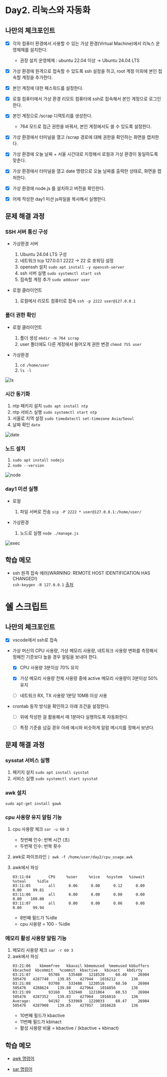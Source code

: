 # Day2. 리눅스와 자동화

## 나만의 체크포인트

-   [x] 각자 컴퓨터 환경에서 사용할 수 있는 가상 환경(Virtual Machine)에서 리눅스 운영체제를 설치한다.

    -   권장 설치 운영체제 : ubuntu 22.04 이상 &rightarrow; Ubuntu 24.04 LTS

-   [x] 가상 환경에 원격으로 접속할 수 있도록 ssh 설정을 하고, root 계정 이외에 본인 접속할 계정을 추가한다.

-   [x] 본인 계정에 대한 패스워드를 설정한다.

-   [x] 로컬 컴퓨터에서 가상 환경 리모트 컴퓨터에 ssh로 접속해서 본인 계정으로 로그인한다.

-   [x] 본인 계정으로 /scrap 디렉토리를 생성한다.

    -   764 모드로 접근 권한을 바꿔서, 본인 계정에서도 쓸 수 있도록 설정한다.

-   [x] 가상 환경에서 터미널을 열고 /scrap 경로에 대해 권한을 확인하는 화면을 캡처한다.

-   [x] 가상 환경에 오늘 날짜 + 서울 시간대로 지정해서 로컬과 가상 환경이 동일하도록 맞춘다.

-   [x] 가상 환경에서 터미널을 열고 date 명령으로 오늘 날짜를 출력한 상태로, 화면을 캡처한다.

-   [x] 가상 환경에 node.js 를 설치하고 버전을 확인한다.

-   [x] 어제 작성한 day1 미션 js파일을 복사해서 실행한다.

## 문제 해결 과정

### SSH 서버 통신 구성

-   가상환경 서버

    1. Ubuntu 24.04 LTS 구성
    2. 네트워크 tcp 127.0.0.1 2222 &rightarrow; 22 로 포워딩 설정
    3. openssh 설치 `sudo apt install -y openssh-server`
    4. ssh 서버 실행 `sudo systemctl start ssh`
    5. 접속할 계정 추가 `sudo adduser user`

-   로컬 클라이언트

    1. 로컬에서 리모트 컴퓨터로 접속 `ssh -p 2222 user@127.0.0.1`

### 폴더 권한 확인

-   로컬 클라이언트

    1. 폴더 생성 `mkdir -m 764 scrap`
    2. user 폴더에도 다른 계정에서 들어오게 권한 변경 `chmod 755 user`

-   가상환경

    1. `cd /home/user`
    2. `ls -l`

![ls](https://gist.github.com/user-attachments/assets/3c5c5e4e-6f3d-4513-b1a4-495dc99fbb42)

### 시간 동기화

1.  ntp 패키지 설치 `sudo apt install ntp`
2.  ntp 서비스 실행 `sudo systemctl start ntp`
3.  서울로 지역 설정 `sudo timedatectl set-timezone Asia/Seoul`
4.  날짜 확인 `date`

![date](https://gist.github.com/user-attachments/assets/f7100d06-0a75-4449-b02c-4844623ecfc7)

### 노드 설치

1. `sudo apt install nodejs`
2. `node --version`

![node](https://gist.github.com/user-attachments/assets/48983c7b-cd3d-4eb4-ab7a-fab6b04b7173)

### day1 미션 실행

-   로컬

    1. 파일 서버로 전송 `scp -P 2222 * user@127.0.0.1:/home/user/`

-   가상환경

    1. 노드로 실행 `node ./manage.js`

![exec](https://gist.github.com/user-attachments/assets/4721a796-5d42-457a-a76b-2fc3983bd7a3)

## 학습 메모

-   ssh 원격 접속 에러(WARNING: REMOTE HOST IDENTIFICATION HAS CHANGED!)  
    `ssh-keygen -R 127.0.0.1`
    [출처](https://visu4l.tistory.com/entry/ssh-원격-접속-에러WARNING-REMOTE-HOST-IDENTIFICATION-HAS-CHANGED)

# 쉘 스크립트

## 나만의 체크포인트

-   [x] vscode에서 ssh로 접속

-   가상 머신의 CPU 사용량, 가상 메모리 사용량, 네트워크 사용량 변화를 측정해서 정해진 기준보다 높을 경우 알림을 보내야 한다.

    -   [x] CPU 사용량 3분이상 70% 유지

    -   [x] 가상 메모리 사용량 전체 사용량 중에 active 메모리 사용량이 3분이상 50% 유지

    -   [ ] 네트워크 RX, TX 사용량 1분당 10MB 이상 사용

-   crontab 동작 방식을 확인하고 아래 조건을 설정한다.

    -   [ ] 위에 작성한 걸 활용해서 매 1분마다 실행하도록 자동화한다.

    -   [ ] 특정 기준을 넘길 경우 아래 예시와 비슷하게 알람 메시지를 정해서 보낸다.

## 문제 해결 과정

### sysstat 서비스 실행

1. 패키지 설치 `sudo apt install sysstat`
2. 서비스 실행 `sudo systemctl start sysstat`

### awk 설치

`sudo apt-get install gawk`

### cpu 사용량 유지 알림 기능

1. cpu 사용량 체크 `sar -u 60 3`
    - 첫번째 인수: 반복 시간 (초)
    - 두번재 인수: 반복 횟수
2. awk로 파이프라인 `| awk -f /home/user/day2/cpu_usage.awk`

3. awk에서 파싱
    ```
    03:11:04        CPU     %user     %nice   %system   %iowait    %steal     %idle
    03:11:05        all      0.06      0.00      0.12      0.00      0.00     99.81
    03:11:06        all      0.00      0.00      0.00      0.00      0.00    100.00
    03:11:07        all      0.00      0.00      0.06      0.00      0.00     99.94
    ```
    - 8번째 필드가 %idle
    - cpu 사용량 = 100 - %idle

### 메모리 활성 사용량 알림 기능

1. 메모리 사용량 체크 `sar -r 60 3`
2. awk에서 파싱
    ```
    03:21:06    kbmemfree   kbavail kbmemused  %memused kbbuffers  kbcached  kbcommit   %commit  kbactive   kbinact   kbdirty
    03:21:07        95708    535480   1218520     60.40     26904    505476   4287748    139.85    427944   1016212       136
    03:21:08        93708    533488   1220516     60.50     26904    505476   4288624    139.88    427964   1016856       136
    03:21:09        93160    532940   1221064     60.53     26904    505476   4287352    139.83    427964   1016816       136
    Average:        94192    533969   1220033     60.47     26904    505476   4287908    139.85    427957   1016628       136
    ```
    - 10번째 필드가 kbactive
    - 11번째 필드가 kbinact
    - 활성 사용량 비율 = kbactive / (kbactive + kbinact)

## 학습 메모

-   [awk 명령어](https://www.ibm.com/docs/ko/aix/7.2?topic=awk-command)

-   [sar 명렁어](https://docs.oracle.com/cd/E24846_01/html/E23088/spmonitor-8.html)

